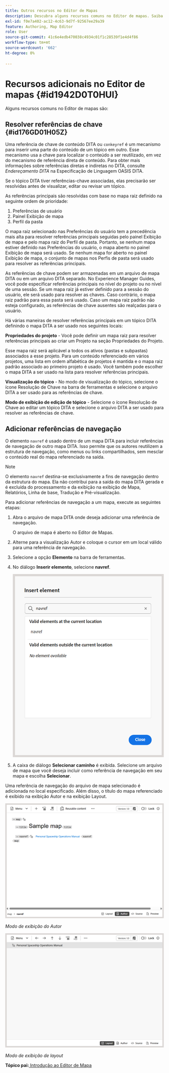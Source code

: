 ```yaml
---
title: Outros recursos no Editor de Mapas
description: Descubra alguns recursos comuns no Editor de mapas. Saiba como resolver referências principais no Editor de mapas.
exl-id: f0e7a402-ac12-4c63-9d7f-92567ee29a39
feature: Authoring, Map Editor
role: User
source-git-commit: 41c6e4edb470038c4934c01f1c28539f1e4d4f86
workflow-type: tm+mt
source-wordcount: '662'
ht-degree: 0%

---
```


# Recursos adicionais no Editor de mapas {#id1942D0T0HUI}

Alguns recursos comuns no Editor de mapas são:

## Resolver referências de chave {#id176GD01H05Z}

Uma referência de chave de conteúdo DITA ou `conkeyref` é um mecanismo para inserir uma parte do conteúdo de um tópico em outro. Esse mecanismo usa a chave para localizar o conteúdo a ser reutilizado, em vez do mecanismo de referência direta de conteúdo. Para obter mais informações sobre referências diretas e indiretas no DITA, consulte *Endereçamento DITA* na Especificação de Linguagem OASIS DITA.

Se o tópico DITA tiver referências-chave associadas, elas precisarão ser resolvidas antes de visualizar, editar ou revisar um tópico.

As referências principais são resolvidas com base no mapa raiz definido na seguinte ordem de prioridade:

1. Preferências de usuário
1. Painel Exibição de mapa
1. Perfil da pasta

O mapa raiz selecionado nas Preferências do usuário tem a precedência mais alta para resolver referências principais seguidas pelo painel Exibição de mapa e pelo mapa raiz do Perfil de pasta. Portanto, se nenhum mapa estiver definido nas Preferências do usuário, o mapa aberto no painel Exibição de mapa será usado. Se nenhum mapa for aberto no painel Exibição de mapa, o conjunto de mapas nos Perfis de pasta será usado para resolver as referências principais.

As referências de chave podem ser armazenadas em um arquivo de mapa DITA ou em um arquivo DITA separado. No Experience Manager Guides, você pode especificar referências principais no nível do projeto ou no nível de uma sessão. Se um mapa raiz já estiver definido para a sessão do usuário, ele será usado para resolver as chaves. Caso contrário, o mapa raiz padrão para essa pasta será usado. Caso um mapa raiz padrão não esteja configurado, as referências de chave ausentes são realçadas para o usuário.

Há várias maneiras de resolver referências principais em um tópico DITA definindo o mapa DITA a ser usado nos seguintes locais:

**Propriedades do projeto** - Você pode definir um mapa raiz para resolver referências principais ao criar um Projeto na seção Propriedades do Projeto.

Esse mapa raiz será aplicável a todos os ativos \(pastas e subpastas\) associados a esse projeto. Para um conteúdo referenciado em vários projetos, uma lista em ordem alfabética de projetos é mantida e o mapa raiz padrão associado ao primeiro projeto é usado. Você também pode escolher o mapa DITA a ser usado na lista para resolver referências principais.

**Visualização do tópico** - No modo de visualização do tópico, selecione o ícone Resolução de Chave na barra de ferramentas e selecione o arquivo DITA a ser usado para as referências de chave.

**Modo de exibição de edição de tópico** - Selecione o ícone Resolução de Chave ao editar um tópico DITA e selecione o arquivo DITA a ser usado para resolver as referências de chave.

## Adicionar referências de navegação

O elemento `navref` é usado dentro de um mapa DITA para incluir referências de navegação de outro mapa DITA. Isso permite que os autores reutilizem a estrutura de navegação, como menus ou links compartilhados, sem mesclar o conteúdo real do mapa referenciado na saída.

>[!NOTE]
>
> O elemento `navref` destina-se exclusivamente a fins de navegação dentro da estrutura do mapa. Ela não contribui para a saída do mapa DITA gerada e é excluída do processamento e da exibição na exibição de Mapa, Relatórios, Linha de base, Tradução e Pré-visualização.

Para adicionar referências de navegação a um mapa, execute as seguintes etapas:

1. Abra o arquivo de mapa DITA onde deseja adicionar uma referência de navegação.

   O arquivo de mapa é aberto no Editor de Mapas.
1. Alterne para a visualização Autor e coloque o cursor em um local válido para uma referência de navegação.
1. Selecione a opção **Elemento** na barra de ferramentas.
1. No diálogo **Inserir elemento**, selecione **navref**.

   ![](./images/select-navref-element.png)
1. A caixa de diálogo **Selecionar caminho** é exibida. Selecione um arquivo de mapa que você deseja incluir como referência de navegação em seu mapa e escolha **Selecionar**.

Uma referência de navegação do arquivo de mapa selecionado é adicionada no local especificado. Além disso, o título do mapa referenciado é exibido na exibição Autor e na exibição Layout.

![](./images/navref-added-author-view.png)

*Modo de exibição do Autor*

![](./images/navref-added-layout-view.png)

*Modo de exibição de layout*


**Tópico pai:**[ Introdução ao Editor de Mapa](map-editor.md)
